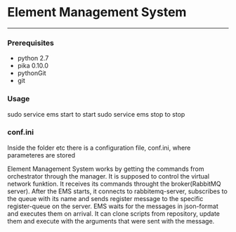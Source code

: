 # Element Management System
------


### Prerequisites

* python 2.7 
* pika 0.10.0
* pythonGit
* git

### Usage

sudo service ems start to start
sudo service ems stop to stop

### conf.ini

Inside the folder etc there is a configuration file, conf.ini, where parameteres are stored



Element Management System works by getting the commands from orchestrator through the manager. It is supposed to control the virtual network funktion. It receives its commands throught the broker(RabbitMQ server).
After the EMS starts, it connects to rabbitemq-server, subscribes to the queue with its name and sends register message to the specific register-queue on the server.
EMS waits for the messages in json-format and executes them on arrival. It can clone scripts from repository, update them and execute with the arguments that were sent with the message. 

